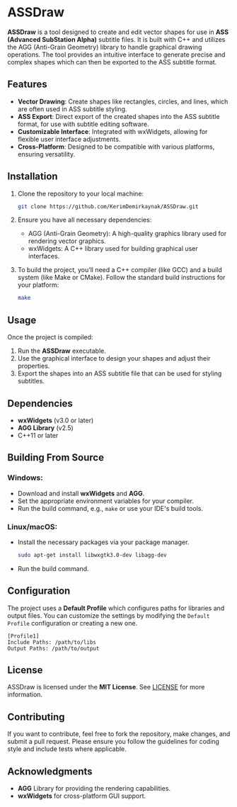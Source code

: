 # ASSDraw

**ASSDraw** is a tool designed to create and edit vector shapes for use in **ASS (Advanced SubStation Alpha)** subtitle files. It is built with C++ and utilizes the AGG (Anti-Grain Geometry) library to handle graphical drawing operations. The tool provides an intuitive interface to generate precise and complex shapes which can then be exported to the ASS subtitle format.

## Features
- **Vector Drawing**: Create shapes like rectangles, circles, and lines, which are often used in ASS subtitle styling.
- **ASS Export**: Direct export of the created shapes into the ASS subtitle format, for use with subtitle editing software.
- **Customizable Interface**: Integrated with wxWidgets, allowing for flexible user interface adjustments.
- **Cross-Platform**: Designed to be compatible with various platforms, ensuring versatility.

## Installation

1. Clone the repository to your local machine:
    ```bash
    git clone https://github.com/KerimDemirkaynak/ASSDraw.git
    ```

2. Ensure you have all necessary dependencies:
    - AGG (Anti-Grain Geometry): A high-quality graphics library used for rendering vector graphics.
    - wxWidgets: A C++ library used for building graphical user interfaces.

3. To build the project, you’ll need a C++ compiler (like GCC) and a build system (like Make or CMake). Follow the standard build instructions for your platform:
    ```bash
    make
    ```

## Usage

Once the project is compiled:

1. Run the **ASSDraw** executable.
2. Use the graphical interface to design your shapes and adjust their properties.
3. Export the shapes into an ASS subtitle file that can be used for styling subtitles.

## Dependencies
- **wxWidgets** (v3.0 or later)
- **AGG Library** (v2.5)
- C++11 or later

## Building From Source

### Windows:
- Download and install **wxWidgets** and **AGG**.
- Set the appropriate environment variables for your compiler.
- Run the build command, e.g., `make` or use your IDE's build tools.

### Linux/macOS:
- Install the necessary packages via your package manager.
    ```bash
    sudo apt-get install libwxgtk3.0-dev libagg-dev
    ```
- Run the build command.

## Configuration

The project uses a **Default Profile** which configures paths for libraries and output files. You can customize the settings by modifying the `Default Profile` configuration or creating a new one.

```plaintext
[Profile1]
Include Paths: /path/to/libs
Output Paths: /path/to/output
```

## License

ASSDraw is licensed under the **MIT License**. See [LICENSE](LICENSE) for more information.

## Contributing

If you want to contribute, feel free to fork the repository, make changes, and submit a pull request. Please ensure you follow the guidelines for coding style and include tests where applicable.

## Acknowledgments
- **AGG** Library for providing the rendering capabilities.
- **wxWidgets** for cross-platform GUI support.
